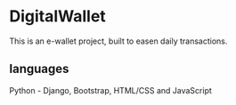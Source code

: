 # DigitalWallet
This is an e-wallet project, built to easen daily transactions.

## languages
Python - Django, Bootstrap, HTML/CSS and JavaScript
